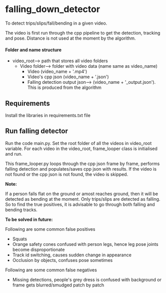 # falling_down_detector
To detect trips/slips/fall/bending in a given video. 

The video is first run through the cpp pipeline
to get the detection, tracking and pose. Distance is not used at the moment 
by the algorithm. 

#### Folder and name structure
- video_root--> path that stores all video folders
  - Video folder--> folder with video data (name same as video_name)
    - Video (video_name + '.mp4') 
    - Video's cpp json (video_name + '.json')
    - Falling detection output json--> (video_name + '_output.json'). 
    This is produced from the algorithm
## Requirements
Install the libraries in requirements.txt file   

## Run falling detector
Run the code main.py. Set the root folder of all the videos in video_root variable.
For each video in the video_root, frame_looper class is initialised and run. 

This frame_looper.py loops through the cpp json frame by frame,
performs falling detection and populates/saves cpp json with results. 
If the video is not found or the cpp json is not found,
the video is skipped. 

**Note:** 

If a person falls flat on the ground or amost reaches ground, then it will be
detected as bending at the moment. Only trips/slips are detected as falling.
So to find the true positives, it is advisable to go through both 
falling and bending tracks. 

**To be solved in future:** 

Following are some common false positives
- Squats 
- Orange safety cones confused with person legs, hence leg pose joints
become disproportionate
- Track id switching, causes sudden change in appearance
- Occlusion by objects, confuses pose sometimes

Following are some common false negatives
- Missing detections, people's grey dress is confused with background
or frame gets blurred/smudged patch by patch 

